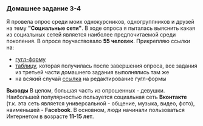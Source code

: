### Домашнее задание 3-4

Я провела опрос среди моих однокурсников, одногруппников и друзей на тему **"Социальные сети"**. В ходе опроса я пыталась выяснить какая из социальных сетей является наиболее предпочитаемой среди поколения.
В опросе поучаствовало **55 человек**.
Прикрепляю ссылки на:
+ [гугл-форму](https://docs.google.com/forms/d/e/1FAIpQLSfMLBG8tEaeaUpNWcI5k5KUvKo9d9P7Zde1mCFFpGvpveggDQ/viewform?usp=sf_link)
+ [таблицу](https://docs.google.com/spreadsheets/d/1iHGHcZHF3TQRkkq3k_y1dXcHswtvDthjp3IC7waKkUs/edit?usp=drivesdk&ouid=107227217918005042992), которая получилась после завершения опроса, все задания из третьей части домашнего задания выполнялись там же
+ на всякий случай [ссылка](https://docs.google.com/forms/d/1zVHb-c0murph7bur4Sx61eEO6Z1iVZnMGD7uRku6ED8/edit?usp=sharing) на редактирование гугл-формы

**Выводы**
В целом, большая часть из опрошенных - девушки. Наибольшей популярностью пользуется социальная сеть **Вконтакте** (т.к. эта сеть является универсальной - общение, музыка, видео, фото), наименьшей - **Facebook**. В основном, люди начинали пользоваться Интернетом в возрасте **11-15 лет**.
